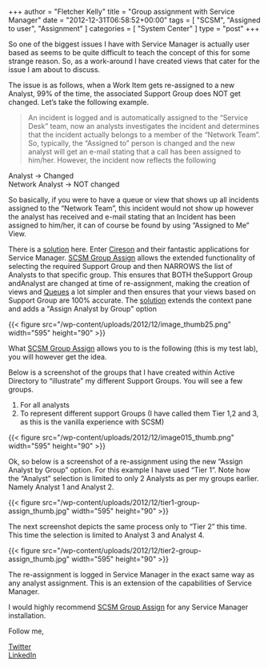+++
author = "Fletcher Kelly"
title = "Group assignment with Service Manager"
date = "2012-12-31T06:58:52+00:00"
tags = [
  "SCSM",
  "Assigned to user",
  "Assignment"
]
categories = [
  "System Center"
]
type = "post"
+++

<!-- CANBEPUBLISHED -->

So one of the biggest issues I have with Service Manager is actually user based as seems to be quite difficult to teach the concept of this for some strange reason. So, as a work-around I have created views that cater for the issue I am about to discuss.

The issue is as follows, when a Work Item gets re-assigned to a new Analyst, 99% of the time, the associated Support Group does NOT get changed. Let’s take the following example.

>An incident is logged and is automatically assigned to the “Service Desk” team, now an analysts investigates the incident and determines that the incident actually belongs to a member of the “Network Team”. So, typically, the “Assigned to” person is changed and the new analyst will get an e-mail stating that a call has been assigned to him/her. However, the incident now reflects the following

Analyst -> Changed  
Network Analyst -> NOT changed

So basically, if you were to have a queue or view that shows up all incidents assigned to the “Network Team”, this incident would not show up however the analyst has received and e-mail stating that an Incident has been assigned to him/her, it can of course be found by using “Assigned to Me” View.

There is a [solution](http://www.cireson.com/app-store/scsm-group-assign/) here. Enter [Cireson](https://www.cireson.com) and their fantastic applications for Service Manager. [SCSM Group Assign](http://www.cireson.com/app-store/scsm-group-assign/) allows the extended functionality of selecting the required Support Group and then NARROWS the list of Analysts to that specific group. This ensures that BOTH theSupport Group andAnalyst are changed at time of re-assignment, making the creation of views and [Queues](https://docs.microsoft.com/en-us/previous-versions/system-center/service-manager-2010-sp1/ff461077(v=technet.10)?redirectedfrom=MSDN) a lot simpler and then ensures that your views based on Support Group are 100% accurate. The [solution](http://www.cireson.com/app-store/scsm-group-assign/) extends the context pane and adds a "Assign Analyst by Group" option

{{< figure src="/wp-content/uploads/2012/12/image_thumb25.png" width="595" height="90" >}}

What [SCSM Group Assign](http://www.cireson.com/app-store/scsm-group-assign/) allows you to is the following (this is my test lab), you will however get the idea.

Below is a screenshot of the groups that I have created within Active Directory to “illustrate” my different Support Groups. You will see a few groups.

1. For all analysts
1. To represent different support Groups (I have called them Tier 1,2 and 3, as this is the vanilla experience with SCSM)

{{< figure src="/wp-content/uploads/2012/12/image015_thumb.png" width="595" height="90" >}}

Ok, so below is a screenshot of a re-assignment using the new “Assign Analyst by Group” option. For this example I have used “Tier 1”. Note how the “Analyst” selection is limited to only 2 Analysts as per my groups earlier. Namely Analyst 1 and Analyst 2.

{{< figure src="/wp-content/uploads/2012/12/tier1-group-assign_thumb.jpg" width="595" height="90" >}}

The next screenshot depicts the same process only to “Tier 2” this time. This time the selection is limited to Analyst 3 and Analyst 4.

{{< figure src="/wp-content/uploads/2012/12/tier2-group-assign_thumb.jpg" width="595" height="90" >}}

The re-assignment is logged in Service Manager in the exact same way as any analyst assignment. This is an extension of the capabilities of Service Manager.

I would highly recommend [SCSM Group Assign](http://www.cireson.com/app-store/scsm-group-assign/) for any Service Manager installation.

Follow me,

[Twitter](https://www.twitter.com/fskelly)  
[LinkedIn](https://linkedin.com/in/fletcherkelly)
